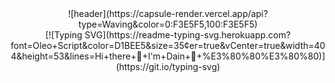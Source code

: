 <div align="center">
![header](https://capsule-render.vercel.app/api?type=Waving&color=0:F3E5F5,100:F3E5F5)
</div>

<div align="center">
[![Typing SVG](https://readme-typing-svg.herokuapp.com?font=Oleo+Script&color=D1BEE5&size=35&center=true&vCenter=true&width=404&height=53&lines=Hi+there+👋+I'm+Dain+💜+%E3%80%80%E3%80%80)](https://git.io/typing-svg)
</div>



<!--
**dainnida/dainnida** is a ✨ _special_ ✨ repository because its `README.md` (this file) appears on your GitHub profile.

Here are some ideas to get you started:

- 🔭 I’m currently working on ...
- 🌱 I’m currently learning ...
- 👯 I’m looking to collaborate on ...
- 🤔 I’m looking for help with ...
- 💬 Ask me about ...
- 📫 How to reach me: ...
- 😄 Pronouns: ...
- ⚡ Fun fact: ...
-->
